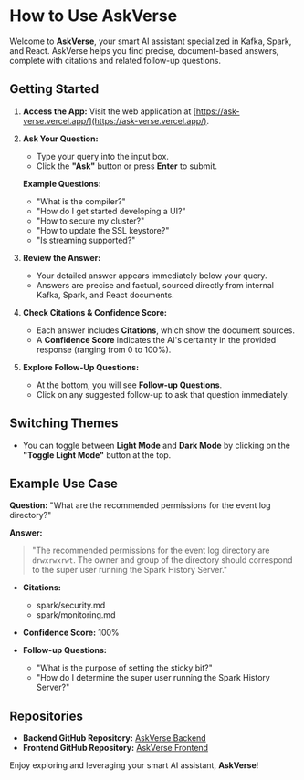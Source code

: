 # How to Use AskVerse

Welcome to **AskVerse**, your smart AI assistant specialized in Kafka, Spark, and React. AskVerse helps you find precise, document-based answers, complete with citations and related follow-up questions.

## Getting Started

1. **Access the App:**
   Visit the web application at [https://ask-verse.vercel.app/](https://ask-verse.vercel.app/).

2. **Ask Your Question:**
   - Type your query into the input box.
   - Click the **"Ask"** button or press **Enter** to submit.

   **Example Questions:**
   - "What is the compiler?"
   - "How do I get started developing a UI?"
   - "How to secure my cluster?"
   - "How to update the SSL keystore?"
   - "Is streaming supported?"

3. **Review the Answer:**
   - Your detailed answer appears immediately below your query.
   - Answers are precise and factual, sourced directly from internal Kafka, Spark, and React documents.

4. **Check Citations & Confidence Score:**
   - Each answer includes **Citations**, which show the document sources.
   - A **Confidence Score** indicates the AI's certainty in the provided response (ranging from 0 to 100%).

5. **Explore Follow-Up Questions:**
   - At the bottom, you will see **Follow-up Questions**.
   - Click on any suggested follow-up to ask that question immediately.

## Switching Themes

- You can toggle between **Light Mode** and **Dark Mode** by clicking on the **"Toggle Light Mode"** button at the top.

## Example Use Case

**Question:** "What are the recommended permissions for the event log directory?"

**Answer:**

> "The recommended permissions for the event log directory are `drwxrwxrwt`. The owner and group of the directory should correspond to the super user running the Spark History Server."

- **Citations:**
  - spark/security.md
  - spark/monitoring.md

- **Confidence Score:** 100%

- **Follow-up Questions:**
  - "What is the purpose of setting the sticky bit?"
  - "How do I determine the super user running the Spark History Server?"

## Repositories

- **Backend GitHub Repository:** [AskVerse Backend](https://github.com/Bharat505/AskVerse-Backend)
- **Frontend GitHub Repository:** [AskVerse Frontend](https://github.com/Bharat505/AskVerse)

Enjoy exploring and leveraging your smart AI assistant, **AskVerse**!
